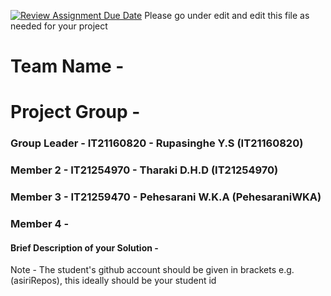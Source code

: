 [![Review Assignment Due Date](https://classroom.github.com/assets/deadline-readme-button-24ddc0f5d75046c5622901739e7c5dd533143b0c8e959d652212380cedb1ea36.svg)](https://classroom.github.com/a/2d9khxo6)
Please go under edit and edit this file as needed for your project

# Team Name - 
# Project Group - 
### Group Leader - IT21160820 - Rupasinghe Y.S (IT21160820)
### Member 2 - IT21254970 - Tharaki D.H.D (IT21254970)
### Member 3 - IT21259470 - Pehesarani W.K.A (PehesaraniWKA)
### Member 4 - 

#### Brief Description of your Solution - 

Note - The student's github account should be given in brackets e.g. (asiriRepos), this ideally should be your student id 

